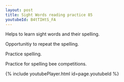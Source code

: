 ```yaml
---
layout: post
title: Sight Words reading practice 85
youtubeId: B4tTIHtS_FA
---
```

 
 
Helps to learn sight words and their spelling.

Opportunitiy to repeat the spelling. 

Practice spelling. 
 
Practice for spelling bee competitions. 
 
{% include youtubePlayer.html id=page.youtubeId %}
 
 
